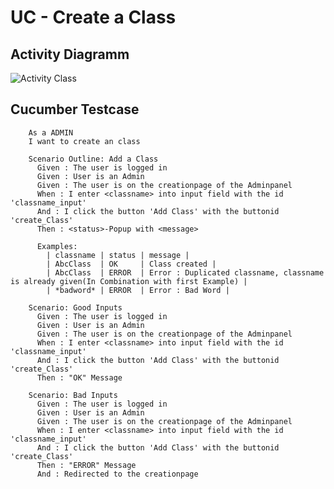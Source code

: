 UC - Create a Class
=========================

Activity Diagramm
-----------------
![Activity Class](https://raw.githubusercontent.com/Unk3wn/TaskHub---Documentation/main/UC/UseCases/CreateAClass/CreateAClass.png)

Cucumber Testcase
----------------
        As a ADMIN
        I want to create an class

        Scenario Outline: Add a Class
          Given : The user is logged in
          Given : User is an Admin
          Given : The user is on the creationpage of the Adminpanel
          When : I enter <classname> into input field with the id 'classname_input'
          And : I click the button 'Add Class' with the buttonid 'create_Class'
          Then : <status>-Popup with <message>

          Examples:
            | classname | status | message |
            | AbcClass  | OK     | Class created |
            | AbcClass  | ERROR  | Error : Duplicated classname, classname is already given(In Combination with first Example) |
            | *badword* | ERROR  | Error : Bad Word |

        Scenario: Good Inputs
          Given : The user is logged in
          Given : User is an Admin
          Given : The user is on the creationpage of the Adminpanel
          When : I enter <classname> into input field with the id 'classname_input'
          And : I click the button 'Add Class' with the buttonid 'create_Class'
          Then : "OK" Message

        Scenario: Bad Inputs
          Given : The user is logged in
          Given : User is an Admin
          Given : The user is on the creationpage of the Adminpanel
          When : I enter <classname> into input field with the id 'classname_input'
          And : I click the button 'Add Class' with the buttonid 'create_Class'
          Then : "ERROR" Message
          And : Redirected to the creationpage
